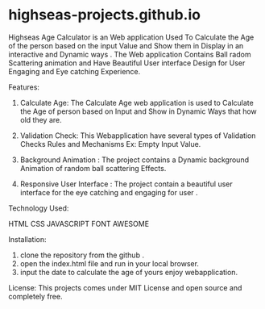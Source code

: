 # highseas-projects.github.io
 
Highseas Age Calculator is an Web application Used To Calculate the Age of the person based on the input Value and Show them in Display in an interactive and Dynamic ways . The Web application Contains Ball radom Scattering animation and Have Beautiful User interface Design for User Engaging and Eye catching Experience.

Features:

1. Calculate Age: The Calculate Age web application is used to Calculate the Age of person based on Input and Show in Dynamic Ways that how old they are.

2. Validation Check: This Webapplication have several types of Validation Checks Rules and Mechanisms Ex: Empty Input Value.

3. Background Animation : The project contains a Dynamic background Animation of random ball scattering Effects.

4. Responsive User Interface : The project contain a beautiful user interface for the eye catching and engaging for user .

Technology Used:

HTML
CSS
JAVASCRIPT
FONT AWESOME

Installation:

1. clone the repository from the github .
2. open the index.html file and run in your local browser.
3. input the date to calculate the age of yours enjoy webapplication.

License:
This projects comes under MIT License and open source and completely free.
